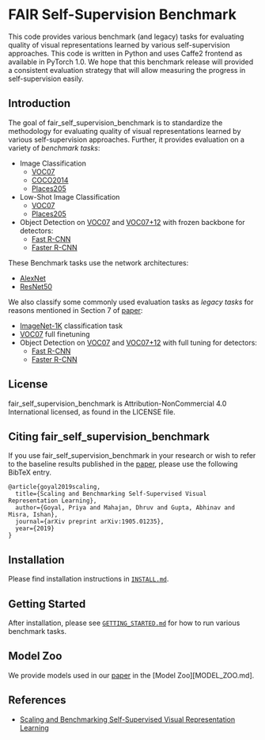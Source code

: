 # FAIR Self-Supervision Benchmark

This code provides various benchmark (and legacy) tasks for evaluating quality
of visual representations learned by various self-supervision approaches. This code is written in
Python and uses Caffe2 frontend as available in PyTorch 1.0. We hope that this
benchmark release will provided a consistent evaluation strategy that will allow
measuring the progress in self-supervision easily.

## Introduction
The goal of fair_self_supervision_benchmark is to standardize the methodology for evaluating quality of visual representations learned by various self-supervision approaches. Further, it provides evaluation on a variety of *benchmark tasks*:

- Image Classification
  - [VOC07](http://host.robots.ox.ac.uk/pascal/VOC/pubs/everingham10.pdf)
  - [COCO2014](https://arxiv.org/abs/1405.0312)
  - [Places205](http://places.csail.mit.edu/places_NIPS14.pdf)
- Low-Shot Image Classification
  - [VOC07](http://host.robots.ox.ac.uk/pascal/VOC/pubs/everingham10.pdf)
  - [Places205](http://places.csail.mit.edu/places_NIPS14.pdf)
- Object Detection on [VOC07](http://host.robots.ox.ac.uk/pascal/VOC/pubs/everingham10.pdf) and [VOC07+12](http://host.robots.ox.ac.uk/pascal/VOC/pubs/everingham10.pdf) with frozen backbone for detectors:
  - [Fast R-CNN](https://arxiv.org/abs/1504.08083)
  - [Faster R-CNN](https://arxiv.org/abs/1506.01497)

These Benchmark tasks use the network architectures:

- [AlexNet](https://papers.nips.cc/paper/4824-imagenet-classification-with-deep-convolutional-neural-networks.pdf)
- [ResNet50](https://arxiv.org/abs/1512.03385)

We also classify some commonly used evaluation tasks as *legacy tasks* for reasons mentioned in Section 7 of [paper](https://arxiv.org/abs/1905.01235):

- [ImageNet-1K](http://www.image-net.org/papers/imagenet_cvpr09.pdf) classification task
- [VOC07](http://host.robots.ox.ac.uk/pascal/VOC/pubs/everingham10.pdf) full finetuning
- Object Detection on [VOC07](http://host.robots.ox.ac.uk/pascal/VOC/pubs/everingham10.pdf) and [VOC07+12](http://host.robots.ox.ac.uk/pascal/VOC/pubs/everingham10.pdf) with full tuning for detectors:
  - [Fast R-CNN](https://arxiv.org/abs/1504.08083)
  - [Faster R-CNN](https://arxiv.org/abs/1506.01497)


## License

fair_self_supervision_benchmark is Attribution-NonCommercial 4.0 International licensed, as found in the LICENSE file.

## Citing fair_self_supervision_benchmark

If you use fair_self_supervision_benchmark in your research or wish to refer to the baseline results published in the [paper](https://arxiv.org/abs/1905.01235), please use the following BibTeX entry.

```
@article{goyal2019scaling,
  title={Scaling and Benchmarking Self-Supervised Visual Representation Learning},
  author={Goyal, Priya and Mahajan, Dhruv and Gupta, Abhinav and Misra, Ishan},
  journal={arXiv preprint arXiv:1905.01235},
  year={2019}
}
```

## Installation

Please find installation instructions in [`INSTALL.md`](INSTALL.md).

## Getting Started

After installation, please see [`GETTING_STARTED.md`](GETTING_STARTED.md) for how to run various benchmark tasks.

## Model Zoo

We provide models used in our [paper](https://arxiv.org/abs/1905.01235) in the [Model Zoo][MODEL_ZOO.md].

## References

- [Scaling and Benchmarking Self-Supervised Visual Representation Learning](https://arxiv.org/abs/1905.01235)
